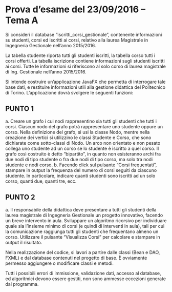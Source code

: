 # Prova d’esame del 23/09/2016 – Tema A


Si consideri il database “iscritti_corsi_gestionale”, contenente informazioni su studenti, corsi ed iscritti ai corsi, relativo alla laurea Magistrale in Ingegneria Gestionale nell’anno 2015/2016.

La tabella studente riporta tutti gli studenti iscritti, la tabella corso tutti i corsi offerti. La tabella iscrizione contiene informazioni sugli studenti iscritti ai corsi. Tutte le informazioni si riferiscono al solo corso di laurea magistrale di Ing. Gestionale nell’anno 2015/2016.

Si intende costruire un’applicazione JavaFX che permetta di interrogare tale base dati, e restituire informazioni utili alla gestione didattica del Politecnico di Torino. L’applicazione dovrà svolgere le seguenti funzioni:

## PUNTO 1a. Creare un grafo i cui nodi rappresentino sia tutti gli studenti che tutti i corsi. Ciascun nodo del grafo potrà rappresentare uno studente oppure un corso. Nella definizione del grafo, si usi la classe Nodo, mentre nella creazione dei vertici si utilizzino le classi Studente e Corso, che sono dichiarate come sotto-classi di Nodo. Un arco non orientato e non pesato collega uno studente ad un corso se lo studente è iscritto a quel corso. Il grafo così costruito è detto “bipartito”, in quanto non esisteranno archi fra due nodi di tipo studente o fra due nodi di tipo corso, ma solo tra nodi studente e nodi corso.b. Facendo click sul pulsante “Corsi frequentati”, stampare in output la frequenza del numero di corsi seguiti da ciascuno studente. In particolare, indicare quanti studenti sono iscritti ad un solo corso, quanti due, quanti tre, ecc.

## PUNTO 2a. Il responsabile della didattica deve presentare a tutti gli studenti della laurea magistrale di Ingegneria Gestionale un progetto innovativo, facendo un breve intervento in aula. Sviluppare un algoritmo ricorsivo per individuare quale sia l’insieme minimo di corsi (e quindi di interventi in aula), tali per cui la comunicazione raggiunga tutti gli studenti che frequentano almeno un corso. Utilizzare il pulsante “Visualizza Corsi” per calcolare e stampare in output il risultato.


Nella realizzazione del codice, si lavori a partire dalle classi (Bean e DAO, FXML) e dal database contenuti nel progetto di base. È ovviamente permesso aggiungere o modificare classi e metodi.

Tutti i possibili errori di immissione, validazione dati, accesso al database, ed algoritmici devono essere gestiti, non sono ammesse eccezioni generate dal programma.